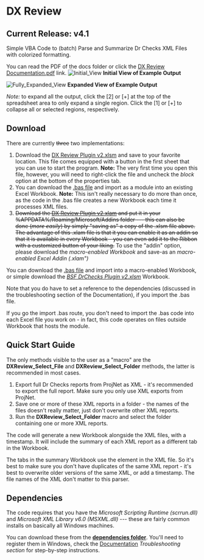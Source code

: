 # DX Review 
## Current Release: v4.1
Simple VBA Code to (batch) Parse and Summarize Dr Checks XML Files with colorized formatting.

You can read the PDF of the docs folder or click the <a href="https://github.com/benstanfish/DX-Review/blob/main/docs/DX%20Review%20Documentation.pdf">DX Review Documentation.pdf</a> link.
![Initial_View](https://github.com/benstanfish/DX-Review/assets/34006582/b2af4bdb-7973-46e3-8079-f0786fe52868)
**Initial View of Example Output**

![Fully_Expanded_View](https://github.com/benstanfish/DX-Review/assets/34006582/887656cb-2c15-4d5c-956a-6d54bd9392e4)
**Expanded View of Example Output**

*Note:* to expand all the output, click the [2] or [+] at the top of the spreadsheet area to only expand a single region. Click the [1] or [+] to collapse all or selected regions, respectively.

## Download
There are currently ~~three~~ two implementations:

1. Download the <a href="https://github.com/benstanfish/DX-Review/blob/main/DX%20Review%20Plugin%20v2.xlsm">DX Review Plugin v2.xlsm</a> and save to your favorite location. This file comes equipped with a button in the first sheet that you can use to start the program. **Note:** The very first time you open this file, however, you will need to right-click the file and uncheck the *block* option at the bottom of the properties tab.
2. You can download the <a href="https://github.com/benstanfish/DX-Review/blob/main/dxreviewv2.bas">.bas file</a> and import as a module into an existing Excel Workbook. **Note:** This isn't really necessary to do more than once, as the code in the .bas file creates a new Workbook each time it processes XML files.
3. ~~Download the <a href="" onclick="javascript:void(0)">DX Review Plugin v2.xlam</a> and put it in your %APPDATA%/Roaming/Microsoft/Addins folder --- this can also be done (*more easily*) by simply "saving as" a copy of the .xlsm file above. The advantage of this .xlam file is that it you can enable it as an addin so that it is available in every Workbook - you can even add it to the Ribbon with a customized button of your liking.~~ To use the "addin" option, please download the *macro-enabled Workbook* and save-as an *macro-enabled Excel Addin (.xlam")*

You can download the <a href="https://github.com/benstanfish/DrChecksParser/blob/main/bsfdrchecksv2.bas">.bas file</a> and import into a macro-enabled Workbook, or simple download the *<a href="https://github.com/benstanfish/DrChecksParser/blob/main/BSF%20DrChecks%20Plugin%20v2.xlsm">BSF DrChecks Plugin v2.xlsm</a>* Workbook.

Note that you do have to set a reference to the dependencies (discussed in the troubleshooting section of the Documentation), if you import the .bas file.

If you go the import .bas route, you don't need to import the .bas code into each Excel file you work on - in fact, this code operates on files outside Workbook that hosts the module. 

## Quick Start Guide
The only methods visible to the user as a "macro" are the **DXReview_Select_File** and **DXReview_Select_Folder** methods, the latter is recommended in most cases.

1. Export full Dr Checks reports from ProjNet as XML - it's recommended to export the full report. Make sure you only use XML exports from ProjNet.
2. Save one or more of these XML reports in a folder - the names of the files doesn't really matter, just don't overwrite other XML reports.
3. Run the **DXReview_Select_Folder** macro and select the folder containing one or more XML reports.

The code will generate a new Workbook alongside the XML files, with a timestamp. It will include the summary of each XML report as a different tab in the Workbook.

The tabs in the summary Workbook use the <ReviewName> element in the XML file. So it's best to make sure you don't have duplicates of the same XML report - it's best to overwrite older versions of the same XML, or add a timestamp. The file names of the XML don't matter to this parser.

## Dependencies

The code requires that you have the *Microsoft Scripting Runtime (scrrun.dll)* and *Microsoft XML Library v6.0 (MSXML.dll)* --- these are fairly common installs on basically all Windows machines.

You can download these from the **<a href="https://github.com/benstanfish/DX-Review/tree/main/dependencies">dependencies folder</a>**. You'll need to register them in Windows, check the <a href="https://github.com/benstanfish/DX-Review/blob/main/docs/DX%20Review%20Documentation.pdf">Documentation</a> *Troubleshooting section* for step-by-step instructions.
